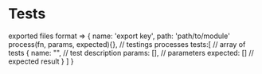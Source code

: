 # Tests

exported files format => {
  name: 'export key',
  path: 'path/to/module'
  process(fn, params, expected){}, // testings processes
  tests:[ // array of tests
    {
      name: "", // test description
      params: [], // parameters
      expected: [] // expected result
    }
  ]
}